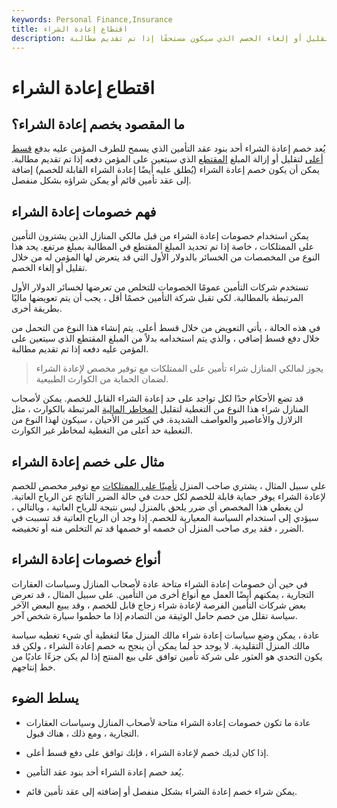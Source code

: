 ```yaml
---
keywords: Personal Finance,Insurance
title: اقتطاع إعادة الشراء
description: يسمح خصم إعادة الشراء للطرف المؤمن عليه بدفع قسط أعلى لتقليل أو إلغاء الخصم الذي سيكون مستحقًا إذا تم تقديم مطالبة.
---
```


# اقتطاع إعادة الشراء
## ما المقصود بخصم إعادة الشراء؟

يُعد خصم إعادة الشراء أحد بنود عقد التأمين الذي يسمح للطرف المؤمن عليه بدفع [قسط أعلى](/premium) لتقليل أو إزالة المبلغ [المقتطع](/deductible) الذي سيتعين على المؤمن دفعه إذا تم تقديم مطالبة. يمكن أن يكون خصم إعادة الشراء (يُطلق عليه أيضًا إعادة الشراء القابلة للخصم) إضافة إلى عقد تأمين قائم أو يمكن شراؤه بشكل منفصل.

## فهم خصومات إعادة الشراء

يمكن استخدام خصومات إعادة الشراء من قبل مالكي المنازل الذين يشترون التأمين على الممتلكات ، خاصة إذا تم تحديد المبلغ المقتطع في المطالبة بمبلغ مرتفع. يحد هذا النوع من المخصصات من الخسائر بالدولار الأول التي قد يتعرض لها المؤمن له من خلال تقليل أو إلغاء الخصم.

تستخدم شركات التأمين عمومًا الخصومات للتخلص من تعرضها لخسائر الدولار الأول المرتبطة بالمطالبة. لكي تقبل شركة التأمين خصمًا أقل ، يجب أن يتم تعويضها ماليًا بطريقة أخرى.

في هذه الحالة ، يأتي التعويض من خلال قسط أعلى. يتم إنشاء هذا النوع من التحمل من خلال دفع قسط إضافي ، والذي يتم استخدامه بدلاً من المبلغ المقتطع الذي سيتعين على المؤمن عليه دفعه إذا تم تقديم مطالبة.

> يجوز لمالكي المنازل شراء تأمين على الممتلكات مع توفير مخصص لإعادة الشراء لضمان الحماية من الكوارث الطبيعية.

>

قد تضع الأحكام حدًا لكل تواجد على حد إعادة الشراء القابل للخصم. يمكن لأصحاب المنازل شراء هذا النوع من التغطية لتقليل [المخاطر المالية](/financialrisk) المرتبطة بالكوارث ، مثل الزلازل والأعاصير والعواصف الشديدة. في كثير من الأحيان ، سيكون لهذا النوع من التغطية حد أعلى من التغطية لمخاطر غير الكوارث.

## مثال على خصم إعادة الشراء

على سبيل المثال ، يشتري صاحب المنزل [تأمينًا على الممتلكات](/property-insurance) مع توفير مخصص للخصم لإعادة الشراء يوفر حماية قابلة للخصم لكل حدث في حالة الضرر الناتج عن الرياح العاتية. لن يغطي هذا المخصص أي ضرر يلحق بالمنزل ليس نتيجة للرياح العاتية ، وبالتالي ، سيؤدي إلى استخدام السياسة المعيارية للخصم. إذا وجد أن الرياح العاتية قد تسببت في الضرر ، فقد يرى صاحب المنزل أن خصمه أو خصمها قد تم التخلص منه أو تخفيضه.

## أنواع خصومات إعادة الشراء

في حين أن خصومات إعادة الشراء متاحة عادة لأصحاب المنازل وسياسات العقارات التجارية ، يمكنهم أيضًا العمل مع أنواع أخرى من التأمين. على سبيل المثال ، قد تعرض بعض شركات التأمين الفرصة لإعادة شراء زجاج قابل للخصم ، وقد يبيع البعض الآخر سياسة تقلل من خصم حامل الوثيقة من التصادم إذا ما حطموا سيارة شخص آخر.

عادة ، يمكن وضع سياسات إعادة شراء مالك المنزل معًا لتغطية أي شيء تغطيه سياسة مالك المنزل التقليدية. لا يوجد حد لما يمكن أن ينجح به خصم إعادة الشراء ، ولكن قد يكون التحدي هو العثور على شركة تأمين توافق على بيع المنتج إذا لم يكن جزءًا عاديًا من خط إنتاجهم.

## يسلط الضوء

- عادة ما تكون خصومات إعادة الشراء متاحة لأصحاب المنازل وسياسات العقارات التجارية ، ومع ذلك ، هناك قبول.

- إذا كان لديك خصم لإعادة الشراء ، فإنك توافق على دفع قسط أعلى.

- يُعد خصم إعادة الشراء أحد بنود عقد التأمين.

- يمكن شراء خصم إعادة الشراء بشكل منفصل أو إضافته إلى عقد تأمين قائم.

